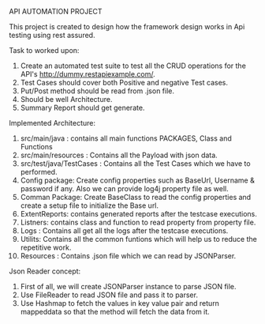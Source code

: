 API AUTOMATION PROJECT

This project is created to design how the framework design works in Api testing using rest assured.

Task to worked upon:

1) Create an automated test suite to test all the CRUD operations for the API's http://dummy.restapiexample.com/.
2) Test Cases should cover both Positive and negative Test cases.
3) Put/Post method should be read from .json file.
4) Should be well Architecture.
5) Summary Report should get generate.


Implemented Architecture:

1) src/main/java :
    contains all main functions
	PACKAGES, Class and Functions
2) src/main/resources :
    Contains all the Payload with json data.
3) src/test/java/TestCases :
    Contains all the Test Cases which we have to performed.
4) Config package:
    Create config properties such as BaseUrl, Username  & password if any. Also we can provide log4j property file as well.
5) Comman Package:
     Create BaseClass to read the config properties and create a setup file to initialize the Base url.
6) ExtentReports:
   	 contains generated reports after the testcase executions.
7) Listners:
     contains class and function to read property from property file.
8) Logs :
    Contains all get all the logs after the testcase executions.
9) Utilits:
    Contains all the common funtions which will help us to reduce the repetitive work.
10) Resources :
    Contains .json file which we can read by JSONParser.

Json Reader concept:

1) First of all, we will create JSONParser instance to parse JSON file.
2) Use FileReader to read JSON file and pass it to parser.
3) Use Hashmap to fetch the values in key value pair and return mappeddata so that the method will fetch the data from it.

